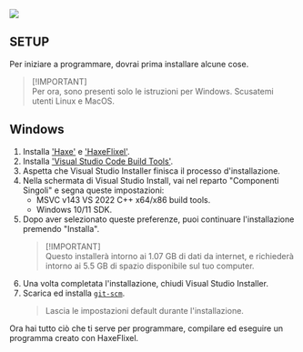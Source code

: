 ![](https://haxe.org/img/branding/haxe-logo-outline-orange.png)

## SETUP
Per iniziare a programmare, dovrai prima installare alcune cose.

> [!IMPORTANT]\
> Per ora, sono presenti solo le istruzioni per Windows.
> Scusatemi utenti Linux e MacOS.

## Windows 
1. Installa ['Haxe'](https://haxe.org/download) e ['HaxeFlixel'](https://haxeflixel.com/documentation/getting-started/).
2. Installa ['Visual Studio Code Build Tools'](https://aka.ms/vs/17/release/vs_BuildTools.exe).
3. Aspetta che Visual Studio Installer finisca il processo d'installazione.
4. Nella schermata di Visual Studio Install, vai nel reparto "Componenti Singoli" e segna queste impostazioni:
   - MSVC v143 VS 2022 C++ x64/x86 build tools.
   - Windows 10/11 SDK.
5. Dopo aver selezionato queste preferenze, puoi continuare l'installazione premendo "Installa".
   > [!IMPORTANT]\
   > Questo installerà intorno ai 1.07 GB di dati da internet, e richiederà intorno ai 5.5 GB di spazio disponibile sul tuo computer.
6. Una volta completata l'installazione, chiudi Visual Studio Installer.
7. Scarica ed installa [`git-scm`](https://git-scm.com/download/win).
   > Lascia le impostazioni default durante l'installazione.

Ora hai tutto ciò che ti serve per programmare, compilare ed eseguire un programma creato con HaxeFlixel.

